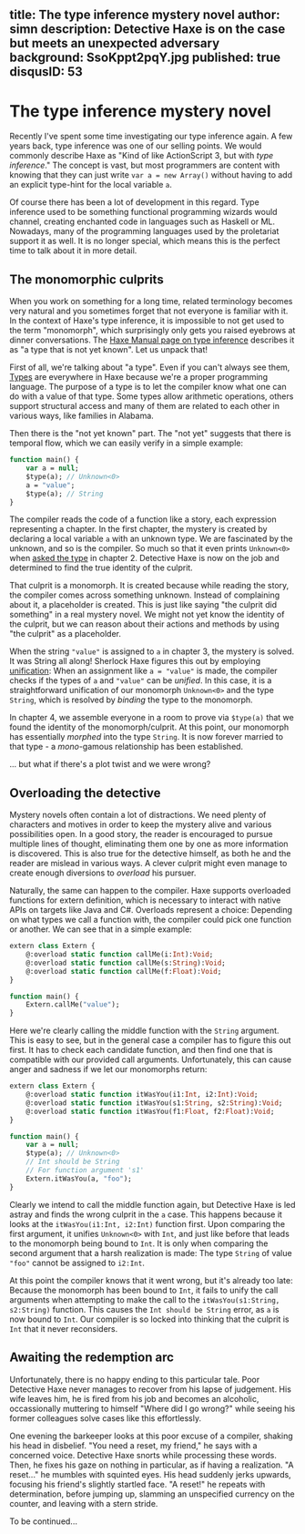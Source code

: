 title: The type inference mystery novel
author: simn
description: Detective Haxe is on the case but meets an unexpected adversary
background: SsoKppt2pqY.jpg
published: true
disqusID: 53
---

# The type inference mystery novel

Recently I've spent some time investigating our type inference again. A few years back, type inference was one of our selling points. We would commonly describe Haxe as "Kind of like ActionScript 3, but with _type inference_." The concept is vast, but most programmers are content with knowing that they can just write `var a = new Array()` without having to add an explicit type-hint for the local variable `a`.

Of course there has been a lot of development in this regard. Type inference used to be something functional programming wizards would channel, creating enchanted code in languages such as Haskell or ML. Nowadays, many of the programming languages used by the proletariat support it as well. It is no longer special, which means this is the perfect time to talk about it in more detail.

## The monomorphic culprits

When you work on something for a long time, related terminology becomes very natural and you sometimes forget that not everyone is familiar with it. In the context of Haxe's type inference, it is impossible to not get used to the term "monomorph", which surprisingly only gets you raised eyebrows at dinner conversations. The [Haxe Manual page on type inference](https://haxe.org/manual/type-system-type-inference.html) describes it as "a type that is not yet known". Let us unpack that!

First of all, we're talking about "a type". Even if you can't always see them, [Types](https://haxe.org/manual/types.html) are everywhere in Haxe because we're a proper programming language. The purpose of a type is to let the compiler know what one can do with a value of that type. Some types allow arithmetic operations, others support structural access and many of them are related to each other in various ways, like families in Alabama.

Then there is the "not yet known" part. The "not yet" suggests that there is temporal flow, which we can easily verify in a simple example:

```haxe
function main() {
	var a = null;
	$type(a); // Unknown<0>
	a = "value";
	$type(a); // String
}

```

The compiler reads the code of a function like a story, each expression representing a chapter. In the first chapter, the mystery is created by declaring a local variable `a` with an unknown type. We are fascinated by the unknown, and so is the compiler. So much so that it even prints `Unknown<0>` when [asked the type](https://haxe.org/manual/type-system-type-inference.html#define-type) in chapter 2. Detective Haxe is now on the job and determined to find the true identity of the culprit.

That culprit is a monomorph. It is created because while reading the story, the compiler comes across something unknown. Instead of complaining about it, a placeholder is created. This is just like saying "the culprit did something" in a real mystery novel. We might not yet know the identity of the culprit, but we can reason about their actions and methods by using "the culprit" as a placeholder.

When the string `"value"` is assigned to `a` in chapter 3, the mystery is solved. It was String all along! Sherlock Haxe figures this out by employing [unification](https://haxe.org/manual/type-system-unification.html): When an assignment like `a = "value"` is made, the compiler checks if the types of `a` and `"value"` can be _unified_. In this case, it is a straightforward unification of our monomorph `Unknown<0>` and the type `String`, which is resolved by _binding_ the type to the monomorph.

In chapter 4, we assemble everyone in a room to prove via `$type(a)` that we found the identity of the monomorph/culprit. At this point, our monomorph has essentially _morphed_ into the type `String`. It is now forever married to that type - a _mono_-gamous relationship has been established.

... but what if there's a plot twist and we were wrong?

## Overloading the detective

Mystery novels often contain a lot of distractions. We need plenty of characters and motives in order to keep the mystery alive and various possibilities open. In a good story, the reader is encouraged to pursue multiple lines of thought, eliminating them one by one as more information is discovered. This is also true for the detective himself, as both he and the reader are mislead in various ways. A clever culprit might even manage to create enough diversions to _overload_ his pursuer.

Naturally, the same can happen to the compiler. Haxe supports overloaded functions for extern definition, which is necessary to interact with native APIs on targets like Java and C#. Overloads represent a choice: Depending on what types we call a function with, the compiler could pick one function or another. We can see that in a simple example:

```haxe
extern class Extern {
	@:overload static function callMe(i:Int):Void;
	@:overload static function callMe(s:String):Void;
	@:overload static function callMe(f:Float):Void;
}

function main() {
	Extern.callMe("value");
}
```

Here we're clearly calling the middle function with the `String` argument. This is easy to see, but in the general case a compiler has to figure this out first. It has to check each candidate function, and then find one that is compatible with our provided call arguments. Unfortunately, this can cause anger and sadness if we let our monomorphs return:

```haxe
extern class Extern {
	@:overload static function itWasYou(i1:Int, i2:Int):Void;
	@:overload static function itWasYou(s1:String, s2:String):Void;
	@:overload static function itWasYou(f1:Float, f2:Float):Void;
}

function main() {
	var a = null;
	$type(a); // Unknown<0>
	// Int should be String
	// For function argument 's1'
	Extern.itWasYou(a, "foo");
}


```

Clearly we intend to call the middle function again, but Detective Haxe is led astray and finds the wrong culprit in the `a` case. This happens because it looks at the `itWasYou(i1:Int, i2:Int)` function first. Upon comparing the first argument, it unifies `Unknown<0>` with `Int`, and just like before that leads to the monomorph being bound to `Int`. It is only when comparing the second argument that a harsh realization is made: The type `String` of value `"foo"` cannot be assigned to `i2:Int`.

At this point the compiler knows that it went wrong, but it's already too late: Because the monomorph has been bound to `Int`, it fails to unify the call arguments when attempting to make the call to the `itWasYou(s1:String, s2:String)` function. This causes the `Int should be String` error, as `a` is now bound to `Int`. Our compiler is so locked into thinking that the culprit is `Int` that it never reconsiders.

## Awaiting the redemption arc

Unfortunately, there is no happy ending to this particular tale. Poor Detective Haxe never manages to recover from his lapse of judgement. His wife leaves him, he is fired from his job and becomes an alcoholic, occassionally muttering to himself "Where did I go wrong?" while seeing his former colleagues solve cases like this effortlessly.

One evening the barkeeper looks at this poor excuse of a compiler, shaking his head in disbelief. "You need a reset, my friend," he says with a concerned voice. Detective Haxe snorts while processing these words. Then, he fixes his gaze on nothing in particular, as if having a realization. "A reset..." he mumbles with squinted eyes. His head suddenly jerks upwards, focusing his friend's slightly startled face. "A reset!" he repeats with determination, before jumping up, slamming  an unspecified currency on the counter, and leaving with a stern stride.

To be continued...
